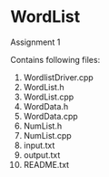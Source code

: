 # WordList
Assignment 1

Contains following files:

1) WordlistDriver.cpp
2) WordList.h
3) WordList.cpp
4) WordData.h
5) WordData.cpp
6) NumList.h
7) NumList.cpp
8) input.txt
9) output.txt
10) README.txt